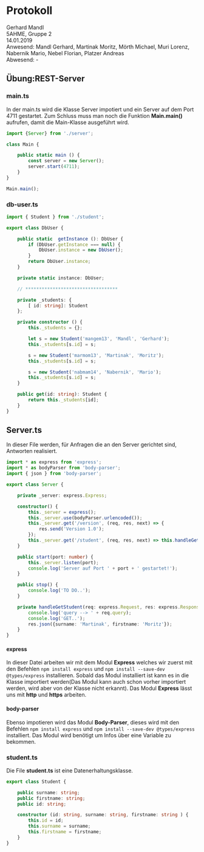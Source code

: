 # Protokoll
Gerhard Mandl  
5AHME, Gruppe 2  
14.01.2019  
Anwesend: Mandl Gerhard, Martinak Moritz, Mörth Michael, Muri Lorenz, Nabernik Mario, Nebel Florian, Platzer Andreas  
Abwesend: -

## Übung:REST-Server
### main.ts
In der main.ts wird die Klasse Server impotiert und ein Server auf dem Port 4711 gestartet.
Zum Schluss muss man noch die Funktion __Main.main()__ aufrufen, damit die Main-Klasse ausgeführt wird.
```typescript
import {Server} from './server';

class Main {

    public static main () {
        const server = new Server();
        server.start(4711);
    }
}

Main.main();
```

### db-user.ts
```typescript
import { Student } from './student';

export class DbUser {

    public static  getInstance (): DbUser {
        if (DbUser.getInstance === null) {
            DbUser.instance = new DbUser();
        }
        return DbUser.instance;
    }

    private static instance: DbUser;

    // **********************************

    private _students: {
        [ id: string]: Student
    };

    private constructor () {
        this._students = {};

        let s = new Student('mangem13', 'Mandl', 'Gerhard');
        this._students[s.id] = s;

        s = new Student('marmom13', 'Martinak', 'Moritz');
        this._students[s.id] = s;

        s = new Student('nabmam14', 'Nabernik', 'Mario');
        this._students[s.id] = s;
    }

    public get(id: string): Student {
        return this._students[id];
    }
}
```

## Server.ts
In dieser File werden, für Anfragen die an den Server gerichtet sind, Antworten realisiert. 
```typescript
import * as express from 'express';
import * as bodyParser from 'body-parser';
import { json } from 'body-parser';

export class Server {

    private _server: express.Express;

    constructor() {
        this._server = express();
        this._server.use(bodyParser.urlencoded());
        this._server.get('/version', (req, res, next) => {
            res.send('Version 1.0');
        });
        this._server.get('/student', (req, res, next) => this.handleGetStudent(req, res, next));
    }

    public start(port: number) {
        this._server.listen(port);
        console.log('Server auf Port ' + port + ' gestartet!');
    }

    public stop() {
        console.log('TO DO..');
    }

    private handleGetStudent(req: express.Request, res: express.Response, next: express.NextFunction) {
        console.log('query --> ' + req.query);
        console.log('GET..');
        res.json({surname: 'Martinak', firstname: 'Moritz'});
    }
}
```
#### express
In dieser Datei arbeiten wir mit dem Modul __Express__ welches wir zuerst mit den Befehlen `npm install express` und `npm install --save-dev @types/express` installieren. Sobald das Modul installiert ist kann es in die Klasse importiert werden(Das Modul kann auch schon vorher importiert werden, wird aber von der Klasse nicht erkannt). Das Modul __Express__ lässt uns mit  __http__ und __https__ arbeiten.

#### body-parser
Ebenso impotieren wird das Modul __Body-Parser__, dieses wird mit den Befehlen `npm install express` und `npm install --save-dev @types/express` installiert. Das Modul wird benötigt um Infos über eine Variable zu bekommen.

### student.ts
Die File __student.ts__ ist eine Datenerhaltungsklasse. 
```typescript
export class Student {

    public surname: string;
    public firstname: string;
    public id: string;

    constructor (id: string, surname: string, firstname: string ) {
        this.id = id;
        this.surname = surname;
        this.firstname = firstname;
    }
}
```


